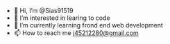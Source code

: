 - 👋 Hi, I’m @Sias91519
- 👀 I’m interested in learing to code
- 🌱 I’m currently learning frond end web development
- 📫 How to reach me j45212280@gmail.com

<!---
Sias91519/Sias91519 is a ✨ special ✨ repository because its `README.md` (this file) appears on your GitHub profile.
You can click the Preview link to take a look at your changes.
--->
